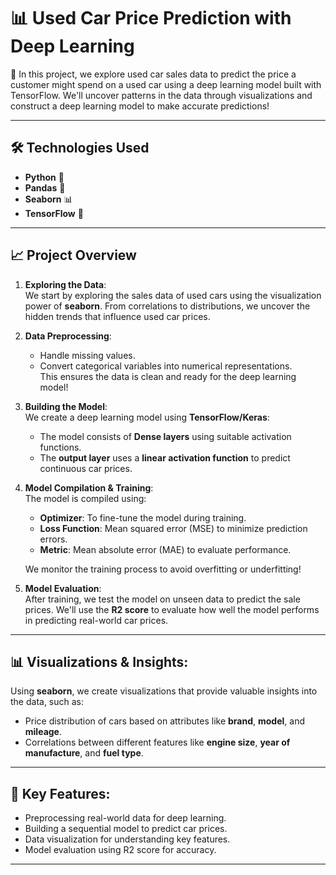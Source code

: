 # 📊 Used Car Price Prediction with Deep Learning

🚗 In this project, we explore used car sales data to predict the price a customer might spend on a used car using a deep learning model built with TensorFlow. We'll uncover patterns in the data through visualizations and construct a deep learning model to make accurate predictions!

---

## 🛠 Technologies Used

- **Python** 🐍
- **Pandas** 🐼
- **Seaborn** 📊
- **TensorFlow** 🤖

---

## 📈 Project Overview

1. **Exploring the Data**:  
   We start by exploring the sales data of used cars using the visualization power of **seaborn**. From correlations to distributions, we uncover the hidden trends that influence used car prices.

2. **Data Preprocessing**:  
   - Handle missing values.
   - Convert categorical variables into numerical representations.  
   This ensures the data is clean and ready for the deep learning model!

3. **Building the Model**:  
   We create a deep learning model using **TensorFlow/Keras**:
   - The model consists of **Dense layers** using suitable activation functions.
   - The **output layer** uses a **linear activation function** to predict continuous car prices.

4. **Model Compilation & Training**:  
   The model is compiled using:
   - **Optimizer**: To fine-tune the model during training.
   - **Loss Function**: Mean squared error (MSE) to minimize prediction errors.
   - **Metric**: Mean absolute error (MAE) to evaluate performance.
   
   We monitor the training process to avoid overfitting or underfitting!

5. **Model Evaluation**:  
   After training, we test the model on unseen data to predict the sale prices. We'll use the **R2 score** to evaluate how well the model performs in predicting real-world car prices.

---

## 📊 Visualizations & Insights:
Using **seaborn**, we create visualizations that provide valuable insights into the data, such as:
   - Price distribution of cars based on attributes like **brand**, **model**, and **mileage**.
   - Correlations between different features like **engine size**, **year of manufacture**, and **fuel type**.

---

## 🏁 Key Features:
- Preprocessing real-world data for deep learning.
- Building a sequential model to predict car prices.
- Data visualization for understanding key features.
- Model evaluation using R2 score for accuracy.

---

